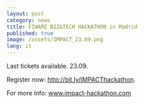 ```yaml
---
layout: post
category: news
title: FIWARE BIZ&TECH HACKATHON in Madrid
published: true
image: /assets/IMPACT_23.09.png
lang: it
---
```

Last tickets available. 23.09.

Register now: <a href="http://bit.ly/IMPACThackathon">http://bit.ly/IMPACThackathon</a>.

For more info: <a href="http://www.impact-hackathon.com">www.impact-hackathon.com</a>
<br>

<br>
<br>
<br>
<br>
<br>
<br>
<br>